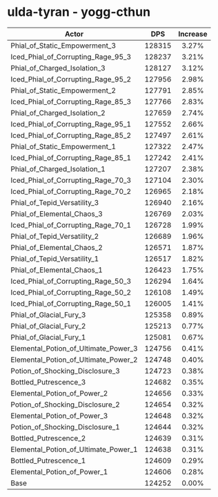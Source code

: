 # ulda-tyran - yogg-cthun
| Actor | DPS | Increase |
|---|:---:|:---:|
|Phial_of_Static_Empowerment_3|128315|3.27%|
|Iced_Phial_of_Corrupting_Rage_95_3|128237|3.21%|
|Phial_of_Charged_Isolation_3|128127|3.12%|
|Iced_Phial_of_Corrupting_Rage_95_2|127956|2.98%|
|Phial_of_Static_Empowerment_2|127791|2.85%|
|Iced_Phial_of_Corrupting_Rage_85_3|127766|2.83%|
|Phial_of_Charged_Isolation_2|127659|2.74%|
|Iced_Phial_of_Corrupting_Rage_95_1|127552|2.66%|
|Iced_Phial_of_Corrupting_Rage_85_2|127497|2.61%|
|Phial_of_Static_Empowerment_1|127322|2.47%|
|Iced_Phial_of_Corrupting_Rage_85_1|127242|2.41%|
|Phial_of_Charged_Isolation_1|127207|2.38%|
|Iced_Phial_of_Corrupting_Rage_70_3|127104|2.30%|
|Iced_Phial_of_Corrupting_Rage_70_2|126965|2.18%|
|Phial_of_Tepid_Versatility_3|126940|2.16%|
|Phial_of_Elemental_Chaos_3|126769|2.03%|
|Iced_Phial_of_Corrupting_Rage_70_1|126728|1.99%|
|Phial_of_Tepid_Versatility_2|126689|1.96%|
|Phial_of_Elemental_Chaos_2|126571|1.87%|
|Phial_of_Tepid_Versatility_1|126517|1.82%|
|Phial_of_Elemental_Chaos_1|126423|1.75%|
|Iced_Phial_of_Corrupting_Rage_50_3|126294|1.64%|
|Iced_Phial_of_Corrupting_Rage_50_2|126108|1.49%|
|Iced_Phial_of_Corrupting_Rage_50_1|126005|1.41%|
|Phial_of_Glacial_Fury_3|125358|0.89%|
|Phial_of_Glacial_Fury_2|125213|0.77%|
|Phial_of_Glacial_Fury_1|125081|0.67%|
|Elemental_Potion_of_Ultimate_Power_3|124756|0.41%|
|Elemental_Potion_of_Ultimate_Power_2|124748|0.40%|
|Potion_of_Shocking_Disclosure_3|124723|0.38%|
|Bottled_Putrescence_3|124682|0.35%|
|Elemental_Potion_of_Power_2|124656|0.33%|
|Potion_of_Shocking_Disclosure_2|124654|0.32%|
|Elemental_Potion_of_Power_3|124648|0.32%|
|Potion_of_Shocking_Disclosure_1|124644|0.32%|
|Bottled_Putrescence_2|124639|0.31%|
|Elemental_Potion_of_Ultimate_Power_1|124638|0.31%|
|Bottled_Putrescence_1|124609|0.29%|
|Elemental_Potion_of_Power_1|124606|0.28%|
|Base|124252|0.00%|
